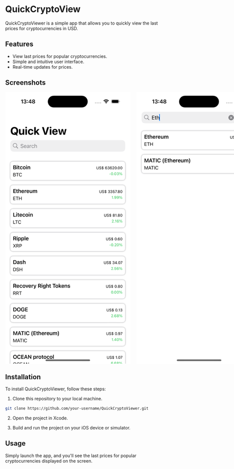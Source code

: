 # QuickCryptoView

QuickCryptoViewer is a simple app that allows you to quickly view the last prices for cryptocurrencies in USD.

## Features

- View last prices for popular cryptocurrencies.
- Simple and intuitive user interface.
- Real-time updates for prices.

## Screenshots

<div style="display: flex; flex-direction: row;">
  <img src="Prints/pic.png" alt="Screenshot 1" width="400" style="margin-right: 20px;"/>
  <img src="Prints/pic1.png" alt="Screenshot 2" width="400"/>
</div>

## Installation

To install QuickCryptoViewer, follow these steps:

1. Clone this repository to your local machine.

```bash
git clone https://github.com/your-username/QuickCryptoViewer.git
```


2. Open the project in Xcode.

3. Build and run the project on your iOS device or simulator.

## Usage

Simply launch the app, and you'll see the last prices for popular cryptocurrencies displayed on the screen.

